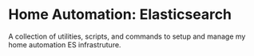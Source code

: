 # Home Automation: Elasticsearch
A collection of utilities, scripts, and commands to setup and manage my home automation ES infrastruture.